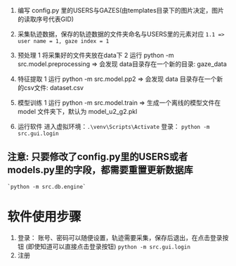 1. 编写 config.py 里的USERS与GAZES(由templates目录下的图片决定，图片的读取序号代表GID)

2. 采集轨迹数据，保存的轨迹数据的文件夹命名与USERS里的元素对应
    `1.1 => user name = 1, gaze index = 1`

3. 预处理
    1 将采集好的文件夹放在data下
    2 运行 python -m src.model.preprocessing => 会发现 data目录存在一个新的目录: gaze_data

4. 特征提取
    1 运行 python -m src.model.pp2 => 会发现 data 目录存在一个新的csv文件: dataset.csv

5. 模型训练
    1 运行 python -m src.model.train => 生成一个离线的模型文件在 model 文件夹下，默认为 model_u2_g2.pkl

6. 运行软件
    进入虚拟环境：`.\venv\Scripts\Activate`
    登录： `python -m src.gui.login`



## 注意: 只要修改了config.py里的USERS或者models.py里的字段，都需要重置更新数据库
    `python -m src.db.engine`

# 软件使用步骤

1. 登录： 账号、密码可以随便设置，轨迹需要采集，保存后退出，在点击登录按钮 (即使知道可以直接点击登录按钮)
    `python -m src.gui.login`
2. 注册
